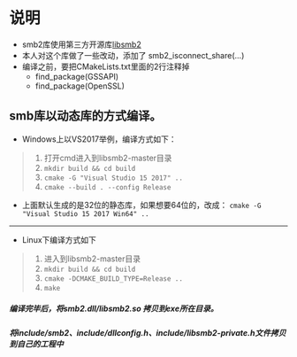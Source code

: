 # 说明

- smb2库使用第三方开源库[libsmb2](https://github.com/sahlberg/libsmb2)
- 本人对这个库做了一些改动，添加了 smb2_isconnect_share(...)
- 编译之前，要把CMakeLists.txt里面的2行注释掉
    - find_package(GSSAPI)
    - find_package(OpenSSL)
	
## smb库以动态库的方式编译。

- Windows上以VS2017举例，编译方式如下：
> 1. 打开cmd进入到libsmb2-master目录
> 2. `mkdir build && cd build`
> 3. `cmake -G "Visual Studio 15 2017" ..`
> 4. `cmake --build . --config Release`
- 上面默认生成的是32位的静态库，如果想要64位的，改成：
`cmake -G "Visual Studio 15 2017 Win64" ..`

----------------------------------------------------------------------
- Linux下编译方式如下
> 1. 进入到libsmb2-master目录
> 2. `mkdir build && cd build`
> 3. `cmake -DCMAKE_BUILD_TYPE=Release ..`
> 4. `make`

##### 编译完毕后，将smb2.dll/libsmb2.so 拷贝到exe所在目录。
##### 将include/smb2、include/dllconfig.h、include/libsmb2-private.h文件拷贝到自己的工程中